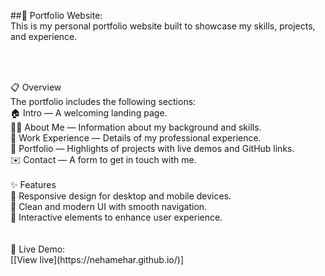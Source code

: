 ##🎨 Portfolio Website:
<br>
This is my personal portfolio website built to showcase my skills, projects, and experience.
##
<br>
<br>
📋 Overview
<br>
The portfolio includes the following sections:
<br>
🏠 Intro — A welcoming landing page.
<br>
👩‍💻 About Me — Information about my background and skills.
<br>
💼 Work Experience — Details of my professional experience.
<br>
📂 Portfolio — Highlights of projects with live demos and GitHub links.
<br>
✉️ Contact — A form to get in touch with me.
<br>
<br>
✨ Features
<br>
📱 Responsive design for desktop and mobile devices.
<br>
🎨 Clean and modern UI with smooth navigation.
<br>
🚀 Interactive elements to enhance user experience.
<br>
<br>
<br>
🚀 Live Demo:
<br>
[[View live](https://nehamehar.github.io/)]
<br>

